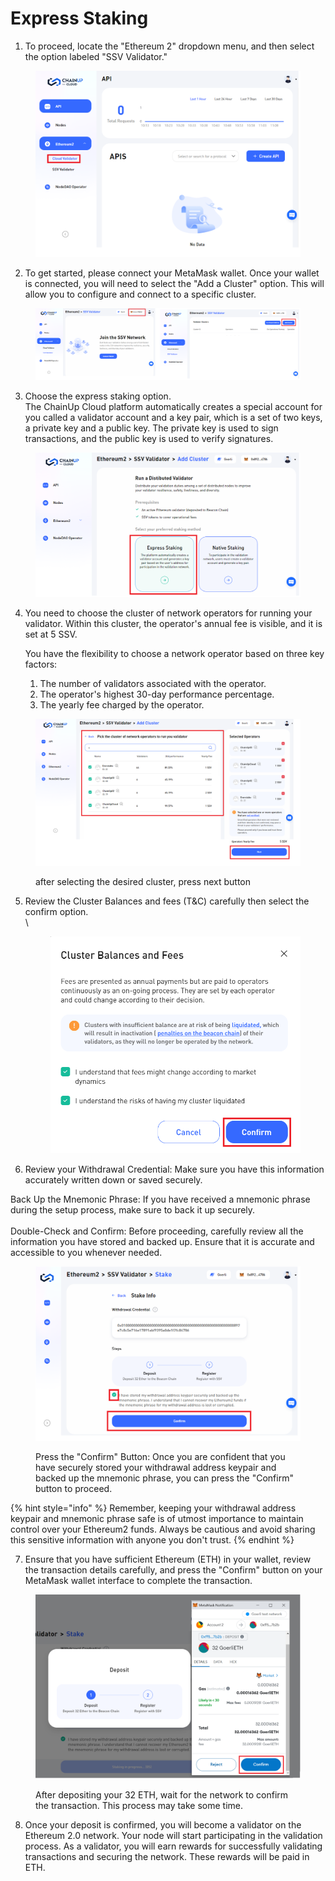 # Express Staking

1. To proceed, locate the "Ethereum 2" dropdown menu, and then select the option labeled "SSV Validator."

<figure><img src="../../.gitbook/assets/image (13).png" alt=""><figcaption></figcaption></figure>



2. To get started, please connect your MetaMask wallet. Once your wallet is connected, you will need to select the "Add a Cluster" option. This will allow you to configure and connect to a specific cluster.

<figure><img src="../../.gitbook/assets/image (3) (3).png" alt=""><figcaption></figcaption></figure>

3. Choose the express staking option. \
   The ChainUp Cloud platform automatically creates a special account for you called a validator account and  a key pair, which is a set of two keys, a private key and a public key. The private key is used to sign transactions, and the public key is used to verify signatures.

<figure><img src="../../.gitbook/assets/image (5) (4) (1).png" alt=""><figcaption></figcaption></figure>

4.  You need to choose the cluster of network operators for running your validator. Within this cluster, the operator's annual fee is visible, and it is set at 5 SSV.&#x20;



    You have the flexibility to choose a network operator based on three key factors:

    1. The number of validators associated with the operator.
    2. The operator's highest 30-day performance percentage.
    3. The yearly fee charged by the operator.

<figure><img src="../../.gitbook/assets/image (16).png" alt=""><figcaption><p>after selecting the desired cluster, press next button</p></figcaption></figure>

5.  Review the Cluster Balances and fees (T\&C) carefully then select the confirm option. \
    \


    <figure><img src="../../.gitbook/assets/image (14).png" alt=""><figcaption></figcaption></figure>
6. Review your Withdrawal Credential:  Make sure you have this information accurately written down or saved securely.

Back Up the Mnemonic Phrase: If you have received a mnemonic phrase during the setup process, make sure to back it up securely.\
\
Double-Check and Confirm: Before proceeding, carefully review all the information you have stored and backed up. Ensure that it is accurate and accessible to you whenever needed.

<figure><img src="../../.gitbook/assets/image (20).png" alt=""><figcaption><p>Press the "Confirm" Button: Once you are confident that you have securely stored your withdrawal address keypair and backed up the mnemonic phrase, you can press the "Confirm" button to proceed.</p></figcaption></figure>



{% hint style="info" %}
Remember, keeping your withdrawal address keypair and mnemonic phrase safe is of utmost importance to maintain control over your Ethereum2 funds. Always be cautious and avoid sharing this sensitive information with anyone you don't trust.
{% endhint %}

7. Ensure that you have sufficient Ethereum (ETH) in your wallet, review the transaction details carefully, and press the "Confirm" button on your MetaMask wallet interface to complete the transaction.

<figure><img src="../../.gitbook/assets/image (11).png" alt=""><figcaption><p>After depositing your 32 ETH, wait for the network to confirm the transaction. This process may take some time.</p></figcaption></figure>

8.  Once your deposit is confirmed, you will become a validator on the Ethereum 2.0 network. Your node will start participating in the validation process. As a validator, you will earn rewards for successfully validating transactions and securing the network. These rewards will be paid in ETH.





